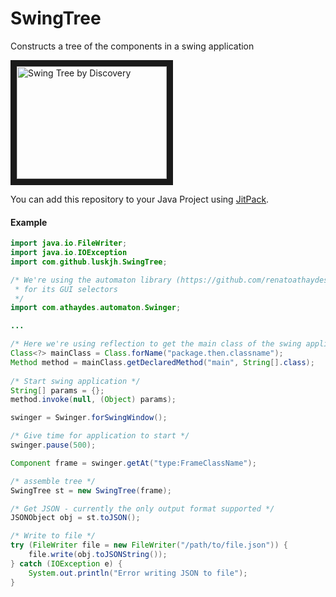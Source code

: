 # SwingTree
Constructs a tree of the components in a swing application

<a href="http://www.youtube.com/watch?feature=player_embedded&v=I1kp_bgHq4Q
" target="_blank"><img src="http://img.youtube.com/vi/I1kp_bgHq4Q/0.jpg" 
alt="Swing Tree by Discovery" title="Swing Tree by Discovery" width="240" height="180" border="10" /></a>

You can add this repository to your Java Project using [JitPack](https://jitpack.io/).

#### Example

```java
import java.io.FileWriter;
import java.io.IOException
import com.github.luskjh.SwingTree;

/* We're using the automaton library (https://github.com/renatoathaydes/Automaton) 
 * for its GUI selectors
 */
import com.athaydes.automaton.Swinger;

...

/* Here we're using reflection to get the main class of the swing application */
Class<?> mainClass = Class.forName("package.then.classname");
Method method = mainClass.getDeclaredMethod("main", String[].class);
        
/* Start swing application */
String[] params = {};
method.invoke(null, (Object) params);

swinger = Swinger.forSwingWindow();

/* Give time for application to start */
swinger.pause(500);

Component frame = swinger.getAt("type:FrameClassName");

/* assemble tree */
SwingTree st = new SwingTree(frame);

/* Get JSON - currently the only output format supported */
JSONObject obj = st.toJSON();

/* Write to file */
try (FileWriter file = new FileWriter("/path/to/file.json")) {
    file.write(obj.toJSONString());
} catch (IOException e) {
    System.out.println("Error writing JSON to file");
}
```



